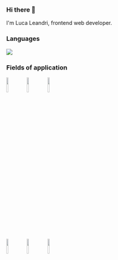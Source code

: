 ### Hi there 👋

I'm Luca Leandri, frontend web developer.

### Languages
<img src="https://github-readme-stats.vercel.app/api/top-langs?username=locabit"/>

### Fields of application

<div>
<img width="10%" src="https://www.vectorlogo.zone/logos/reactjs/reactjs-icon.svg">
<img width="10%" src="https://www.vectorlogo.zone/logos/javascript/javascript-vertical.svg">
<img width="10%" src="https://www.vectorlogo.zone/logos/typescriptlang/typescriptlang-icon.svg">
</div>
<br />
<br />
<div>
<img width="10%" src="https://www.vectorlogo.zone/logos/w3_html5/w3_html5-icon.svg">
<img width="10%" src="https://www.vectorlogo.zone/logos/w3_css/w3_css-official.svg">
<img width="10%" src="https://www.vectorlogo.zone/logos/tailwindcss/tailwindcss-icon.svg">
</div>


<!--
**locabit/locabit** is a ✨ _special_ ✨ repository because its `README.md` (this file) appears on your GitHub profile.

Here are some ideas to get you started:

- 🔭 I’m currently working on ...
- 🌱 I’m currently learning ...
- 👯 I’m looking to collaborate on ...
- 🤔 I’m looking for help with ...
- 💬 Ask me about ...
- 📫 How to reach me: ...
- 😄 Pronouns: ...
- ⚡ Fun fact: ...
-->

